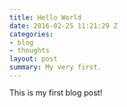 ```yaml
---
title: Hello World
date: 2016-02-25 11:21:29 Z
categories:
- blog
- thoughts
layout: post
summary: My very first.
---
```


This is my first blog post!
